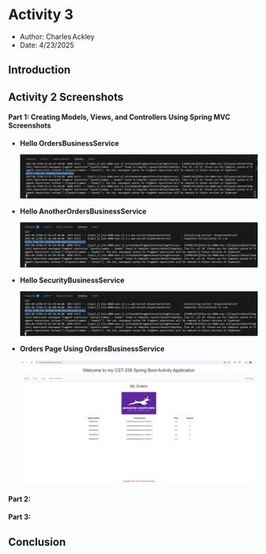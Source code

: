 # Activity 3

- Author:  Charles Ackley
- Date:  4/23/2025

## Introduction



## Activity 2 Screenshots

#### Part 1: Creating Models, Views, and Controllers Using Spring MVC Screenshots

- **Hello OrdersBusinessService**

    ![Hello OrderBuisnessService](./consoleOrdersBusinessService.png)

- **Hello AnotherOrdersBusinessService**

    ![Hello AnotherOrdersBuisnessService](./consoleAnotherOrdersBusinessService.png)

- **Hello SecurityBusinessService**

    ![Hello AnotherOrdersBuisnessService](./consoleAnotherOrdersBusinessService.png)

- **Orders Page Using OrdersBusinessService**

    ![Orders Page Using OrdersBusinessService](./myOrdersPage.png)

#### Part 2: 

#### Part 3: 

## Conclusion


